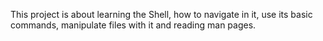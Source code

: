 This project is about learning the Shell, how to navigate in it, use its basic commands, manipulate files with it and reading man pages.

